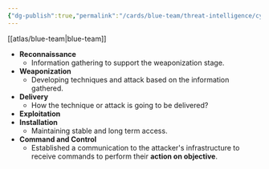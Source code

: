 ```yaml
---
{"dg-publish":true,"permalink":"/cards/blue-team/threat-intelligence/cyber-kill-chain/"}
---
```


[[atlas/blue-team\|blue-team]]

- **Reconnaissance**
	- Information gathering to support the weaponization stage.
- **Weaponization**
	- Developing techniques and attack based on the information gathered.
- **Delivery**
	- How the technique or attack is going to be delivered?
- **Exploitation**
- **Installation**
	- Maintaining stable and long term access.
- **Command and Control**
	- Established a communication to the attacker's infrastructure to receive commands to perform their **action on objective**.

